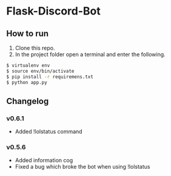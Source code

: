 # Flask-Discord-Bot

## How to run
1. Clone this repo.
2. In the project folder open a terminal and enter the following.

```bash
$ virtualenv env
$ source env/bin/activate
$ pip install -r requiremens.txt
$ python app.py
```

## Changelog
### v0.6.1
* Added !lolstatus command
### v0.5.6
* Added information cog
* Fixed a bug which broke the bot when using !lolstatus

